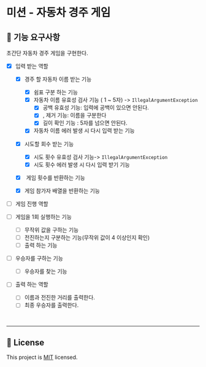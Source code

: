 # 미션 - 자동차 경주 게임

## 🚀 기능 요구사항

초간단 자동차 경주 게임을 구현한다.

- [x] 입력 받는 역할

  - [x] 경주 할 자동차 이름 받는 기능
    - [x] 쉼표 구분 하는 기능
    - [x] 자동차 이름 유효성 검사 기능 ( 1 ~ 5자) ->  `IllegalArgumentException`
      - [x] 공백 유효성 기능: 입력에 공백이 있으면 안된다.
      - [x] , 제거 기능: 이름을 구분한다
      - [x] 길이 확인 기능 : 5자를 넘으면 안된다.
    - [x] 자동차 이름 에러 발생 시  다시 입력 받는 기능
  - [x] 시도할 회수 받는 기능
    - [x] 시도 횟수 유효성 검사 기능->  `IllegalArgumentException`
    - [x] 시도 횟수 에러 발생 시 다시 입력 받기 기능
  - [x]  게임 횟수를 반환하는 기능
  - [x]  게임 참가자 배열을 반환하는 기능

  

- [ ]  게임 진행 역할

  - [ ] 게임을 1회 실행하는 기능
    - [ ] 무작위 값을 구하는 기능
    - [ ] 전진하는지 구분하는 기능(무작위 값이 4 이상인지 확인)
    - [ ] 출력 하는 기능 
  - [ ] 우승자를 구하는 기능
    - [ ] 우승자를 찾는 기능

- [ ] 출력 하는 역할

  - [ ] 이름과 전진한 거리를 출력한다.
  - [ ] 최종 우승자를 출력한다.

<br>



---

## 📝 License

This project is [MIT](https://github.com/woowacourse/java-racingcar-precourse/blob/master/LICENSE) licensed.
